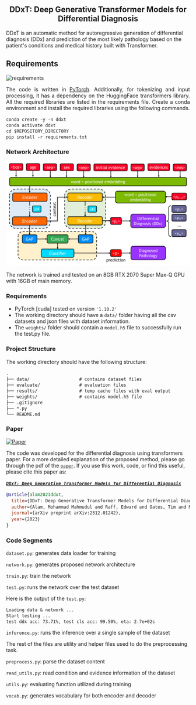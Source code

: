 <h2 align="center">DDxT: Deep Generative Transformer Models for
Differential Diagnosis</h2>

DDxT is an automatic method for autoregressive generation of differential diagnosis (DDx) and prediction of the most likely pathology based on the patient's conditions and medical history built with Transformer. 

## Requirements
![requirements](https://img.shields.io/badge/Python->3.8.0-3480eb.svg?longCache=true&style=flat&logo=python)

<p align="justify">
The code is written in <a href=https://pytorch.org>PyTorch</a>. Additionally, for tokenizing and input processing, it has a dependency on the HuggingFace transformers library. All the required libraries are listed in the requirements file. Create a conda environment and install the required libraries using the following commands. 

```properties
conda create -y -n ddxt
conda activate ddxt
cd $REPOSITORY_DIRECTORY
pip install -r requirements.txt
```

### Network Architecture 

<p align="center">
<img src="data/block_diagram.jpg" alt="block diagram" width="550">
</p>

The network is trained and tested on an 8GB RTX 2070 Super Max-Q GPU with 16GB of main memory. 

### Requirements
- PyTorch [cuda] tested on version ```'1.10.2'```
- The working directory should have a ```data/``` folder having all the csv datasets and json files with dataset information. 
- The ```weights/``` folder should contain a ```model.h5``` file to successfully run the test.py file. 

### Project Structure

The working directory should have the following structure:
```
.
├── data/                   # contains dataset files 
├── evaluate/               # evaluation files 
├── results/                # temp cache files with eval output
├── weights/                # contains model.h5 file 
├── .gitignore
├── *.py 
└── README.md 
```

### Paper

[![Paper](https://img.shields.io/badge/paper-NeurIPS-90fc03.svg?longCache=true&style=flat)](https://arxiv.org/abs/2312.01242)

The code was developed for the differential diagnosis using transformers paper. For a more detailed explanation of the proposed
method, please go through the pdf of the [```paper```](https://arxiv.org/abs/2312.01242). If you use this work, code, or find this useful, please cite this
paper as:

[***```DDxT: Deep Generative Transformer Models for Differential Diagnosis```***](https://arxiv.org/abs/2312.01242)

```bibtex
@article{alam2023ddxt,
  title={DDxT: Deep Generative Transformer Models for Differential Diagnosis},
  author={Alam, Mohammad Mahmudul and Raff, Edward and Oates, Tim and Matuszek, Cynthia},
  journal={arXiv preprint arXiv:2312.01242},
  year={2023}
}
```

### Code Segments
```dataset.py```: generates data loader for training 

```network.py```: generates proposed network architecture 

```train.py```: train the network 

```test.py```: runs the network over the test dataset 

Here is the output of the ```test.py```: 

```text
Loading data & network ...
Start testing ...
test ddx acc: 73.71%, test cls acc: 99.50%, eta: 2.7e+02s
```

```inference.py```: runs the inference over a single sample of the dataset

The rest of the files are utility and helper files used to do the preprocessing task.

```preprocess.py```: parse the dataset content 

```read_utils.py```: read condition and evidence information of the dataset 

```utils.py```: evaluating function utilized during training 

```vocab.py```: generates vocabulary for both encoder and decoder 
